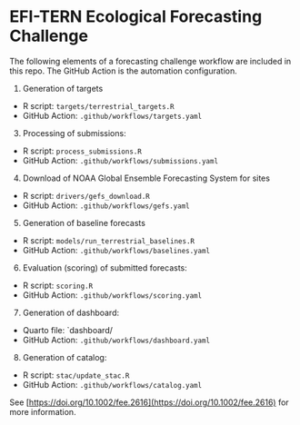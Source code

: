 # EFI-TERN Ecological Forecasting Challenge

The following elements of a forecasting challenge workflow are included in this repo.  The GitHub Action is the automation configuration.

1) Generation of targets
  - R script: `targets/terrestrial_targets.R`
  - GitHub Action: `.github/workflows/targets.yaml`
3) Processing of submissions:
  - R script: `process_submissions.R`
  - GitHub Action: `.github/workflows/submissions.yaml`
4) Download of NOAA Global Ensemble Forecasting System for sites
  - R script: `drivers/gefs_download.R`
  - GitHub Action: `.github/workflows/gefs.yaml`
5) Generation of baseline forecasts
  - R script: `models/run_terrestrial_baselines.R`
  - GitHub Action: `.github/workflows/baselines.yaml`
6) Evaluation (scoring) of submitted forecasts:
  - R script: `scoring.R`
  - GitHub Action: `.github/workflows/scoring.yaml`
7) Generation of dashboard:
  - Quarto file: `dashboard/
  - GitHub Action: `.github/workflows/dashboard.yaml`
8) Generation of catalog:
  - R script: `stac/update_stac.R`
  - GitHub Action: `.github/workflows/catalog.yaml`



See [https://doi.org/10.1002/fee.2616](https://doi.org/10.1002/fee.2616) for more information.
